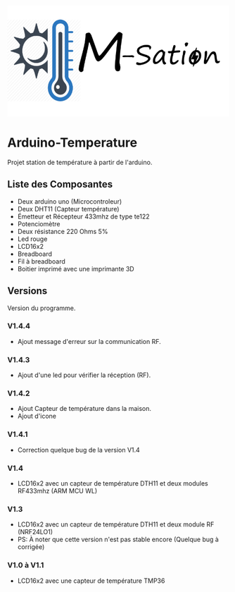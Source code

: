 ![Math logo](logo3.png)

# Arduino-Temperature

Projet station de température à partir de l'arduino.

## Liste des Composantes

* Deux arduino uno (Microcontroleur)
* Deux DHT11 (Capteur température)
* Émetteur et Récepteur 433mhz de type te122
* Potenciomètre
* Deux résistance 220 Ohms 5%
* Led rouge
* LCD16x2
* Breadboard
* Fil à breadboard
* Boitier imprimé avec une imprimante 3D

## Versions

Version du programme.

### V1.4.4

* Ajout message d'erreur sur la communication RF.

### V1.4.3

* Ajout d'une led pour vérifier la réception (RF).

### V1.4.2

* Ajout Capteur de température dans la maison.
* Ajout d'icone

### V1.4.1

* Correction quelque bug de la version V1.4

### V1.4

* LCD16x2 avec un capteur de température DTH11 et deux modules RF433mhz (ARM MCU WL)

### V1.3

* LCD16x2 avec un capteur de température DTH11 et deux module RF (NRF24LO1)
* PS: À noter que cette version n'est pas stable encore (Quelque bug à corrigée)

### V1.0 à V1.1 

* LCD16x2 avec une capteur de température TMP36

